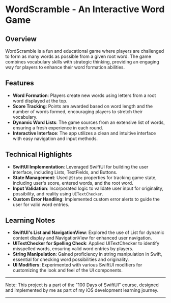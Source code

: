 # WordScramble - An Interactive Word Game

## Overview
WordScramble is a fun and educational game where players are challenged to form as many words as possible from a given root word. The game combines vocabulary skills with strategic thinking, providing an engaging way for players to enhance their word formation abilities.

## Features
- **Word Formation**: Players create new words using letters from a root word displayed at the top.
- **Score Tracking**: Points are awarded based on word length and the number of words formed, encouraging players to stretch their vocabulary.
- **Dynamic Word Lists**: The game sources from an extensive list of words, ensuring a fresh experience in each round.
- **Interactive Interface**: The app utilizes a clean and intuitive interface with easy navigation and input methods.

## Technical Highlights
- **SwiftUI Implementation**: Leveraged SwiftUI for building the user interface, including Lists, TextFields, and Buttons.
- **State Management**: Used `@State` properties for tracking game state, including user's score, entered words, and the root word.
- **Input Validation**: Incorporated logic to validate user input for originality, possibility, and reality using `UITextChecker`.
- **Custom Error Handling**: Implemented custom error alerts to guide the user for valid word entries.

## Learning Notes
- **SwiftUI's List and NavigationView**: Explored the use of List for dynamic content display and NavigationView for enhanced user navigation.
- **UITextChecker for Spelling Check**: Applied UITextChecker to identify misspelled words, ensuring valid word entries by players.
- **String Manipulation**: Gained proficiency in string manipulation in Swift, essential for checking word possibilities and originality.
- **UI Modifiers**: Experimented with various SwiftUI modifiers for customizing the look and feel of the UI components.

---

Note: This project is a part of the "100 Days of SwiftUI" course, designed and implemented by me as part of my iOS development learning journey.

---

